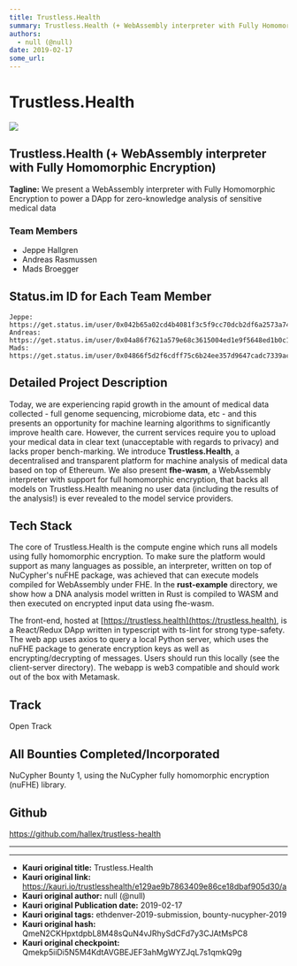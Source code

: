```yaml
---
title: Trustless.Health
summary: Trustless.Health (+ WebAssembly interpreter with Fully Homomorphic Encryption) Tagline- We present a WebAssembly interpreter with Fully Homomorphic Encryption to power a DApp for zero-knowledge analysis of sensitive medical data Team Members Jeppe Hallgren Andreas Rasmussen Mads Broegger Status.im ID for Each Team MemberJeppe- https-//get.status.im/user/0x042b65a02cd4b4081f3c5f9cc70dcb2df6a2573a74015190ea9ebad045d8e23de95d1c432f138cf3ec6e0be32bbc2613f53046d33db84e40897fbf2d1698746ea3 Andreas- ht
authors:
  - null (@null)
date: 2019-02-17
some_url: 
---
```


# Trustless.Health

![](https://ipfs.infura.io/ipfs/QmdHGyjmVbvZ5RsfoPNbg7ugzqxktpzMaxQmwGHR5MtC8L)


## Trustless.Health (+ WebAssembly interpreter with Fully Homomorphic Encryption)

**Tagline:** We present a WebAssembly interpreter with Fully Homomorphic Encryption to power a DApp for zero-knowledge analysis of sensitive medical data

### Team Members
- Jeppe Hallgren
- Andreas Rasmussen
- Mads Broegger

## Status.im ID for Each Team Member

```
Jeppe: https://get.status.im/user/0x042b65a02cd4b4081f3c5f9cc70dcb2df6a2573a74015190ea9ebad045d8e23de95d1c432f138cf3ec6e0be32bbc2613f53046d33db84e40897fbf2d1698746ea3
Andreas: https://get.status.im/user/0x04a86f7621a579e68c3615004ed1e9f5648ed1b0c171789171641093055a684b10b25ae945361bf10919c8e9b66180a4fdd4758686e885d5cd8b84994c075d6292
Mads: https://get.status.im/user/0x04866f5d2f6cdff75c6b24ee357d9647cadc7339ac342395c10bf20e6d8a30240d0930228a7d8021f6abb8c0fee3774353a41e53a9d07a4f5dfb044ed358f63213
```

## Detailed Project Description
Today, we are experiencing rapid growth in the amount of medical data collected - full genome sequencing, microbiome data, etc - and this presents an opportunity for machine learning algorithms to significantly improve health care. However, the current services require you to upload your medical data in clear text (unacceptable with regards to privacy) and lacks proper bench-marking. We introduce **Trustless.Health**, a decentralised and transparent platform for machine analysis of medical data based on top of Ethereum. We also present **fhe-wasm**, a WebAssembly interpreter with support for full homomorphic encryption, that backs all models on Trustless.Health meaning no user data (including the results of the analysis!) is ever revealed to the model service providers.

## Tech Stack
The core of Trustless.Health is the compute engine which runs all models using fully homomorphic encryption. To make sure the platform would support as many languages as possible, an interpreter, written on top of NuCypher's nuFHE package, was achieved that can execute models compiled for WebAssembly under FHE. In the **rust-example** directory, we show how a DNA analysis model written in Rust is compiled to WASM and then executed on encrypted input data using fhe-wasm.

The front-end, hosted at [https://trustless.health](https://trustless.health), is a React/Redux DApp written in typescript with ts-lint for strong type-safety. The web app uses axios to query a local Python server, which uses the nuFHE package to generate encryption keys as well as encrypting/decrypting of messages. Users should run this locally (see the client-server directory). The webapp is web3 compatible and should work out of the box with Metamask.

## Track
Open Track
## All Bounties Completed/Incorporated
NuCypher Bounty 1, using the NuCypher fully homomorphic encryption (nuFHE) library.
## Github
https://github.com/hallex/trustless-health


___



---

- **Kauri original title:** Trustless.Health
- **Kauri original link:** https://kauri.io/trustlesshealth/e129ae9b7863409e86ce18dbaf905d30/a
- **Kauri original author:** null (@null)
- **Kauri original Publication date:** 2019-02-17
- **Kauri original tags:** ethdenver-2019-submission, bounty-nucypher-2019
- **Kauri original hash:** QmeN2CKHpxtdpbL8M48sQuN4vJRhySdCFd7y3CJAtMsPC8
- **Kauri original checkpoint:** Qmekp5iiDi5N5M4KdtAVGBEJEF3ahMgWYZJqL7s1qmkQ9g



